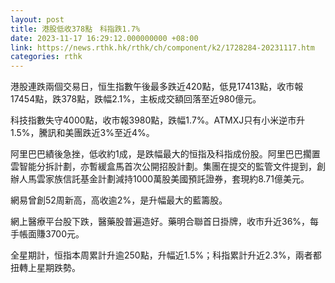 ```yaml
---
layout: post
title: 港股低收378點　科指跌1.7%
date: 2023-11-17 16:29:12.000000000 +08:00
link: https://news.rthk.hk/rthk/ch/component/k2/1728284-20231117.htm
categories: rthk
---
```


港股連跌兩個交易日，恒生指數午後最多跌近420點，低見17413點，收市報17454點，跌378點，跌幅2.1%，主板成交額回落至近980億元。

科技指數失守4000點，收市報3980點，跌幅1.7%。ATMXJ只有小米逆市升1.5%，騰訊和美團跌近3%至近4%。

阿里巴巴績後急挫，低收約1成，是跌幅最大的恒指及科指成份股。阿里巴巴擱置雲智能分拆計劃，亦暫緩盒馬首次公開招股計劃。集團在提交的監管文件提到，創辦人馬雲家族信託基金計劃減持1000萬股美國預託證券，套現約8.71億美元。

網易曾創52周新高，高收逾2%，是升幅最大的藍籌股。

網上醫療平台股下跌，醫藥股普遍造好。藥明合聯首日掛牌，收市升近36%，每手帳面賺3700元。

全星期計，恒指本周累計升逾250點，升幅近1.5%；科指累計升近2.3%，兩者都扭轉上星期跌勢。
